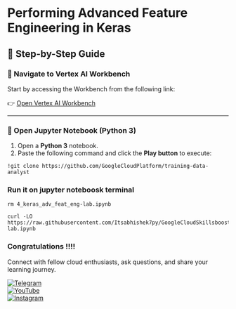 # Performing Advanced Feature Engineering in Keras


## 🚀 Step-by-Step Guide

### 🔗 Navigate to **Vertex AI Workbench**
Start by accessing the Workbench from the following link:

👉 [Open Vertex AI Workbench](https://console.cloud.google.com/vertex-ai/workbench/instances?)

---

### 📘 Open Jupyter Notebook (Python 3)

1. Open a **Python 3** notebook.
2. Paste the following command and click the **Play button** to execute:
```
!git clone https://github.com/GoogleCloudPlatform/training-data-analyst
```

### Run it on jupyter noteboosk terminal

```
rm 4_keras_adv_feat_eng-lab.ipynb

curl -LO https://raw.githubusercontent.com/Itsabhishek7py/GoogleCloudSkillsboost/refs/heads/main/Performing%20Advanced%20Feature%20Engineering%20in%20Keras/4_keras_adv_feat_eng-lab.ipynb
```


### Congratulations !!!!

Connect with fellow cloud enthusiasts, ask questions, and share your learning journey.  

[![Telegram](https://img.shields.io/badge/Telegram_Group-2CA5E0?style=for-the-badge&logo=telegram&logoColor=white)](https://t.me/+gBcgRTlZLyM4OGI1)  
[![YouTube](https://img.shields.io/badge/Subscribe-FF0000?style=for-the-badge&logo=youtube&logoColor=white)](https://www.youtube.com/@drabhishek.5460?sub_confirmation=1)  
[![Instagram](https://img.shields.io/badge/Follow-%23E4405F?style=for-the-badge&logo=instagram&logoColor=white)](https://www.instagram.com/drabhishek.5460/) 

